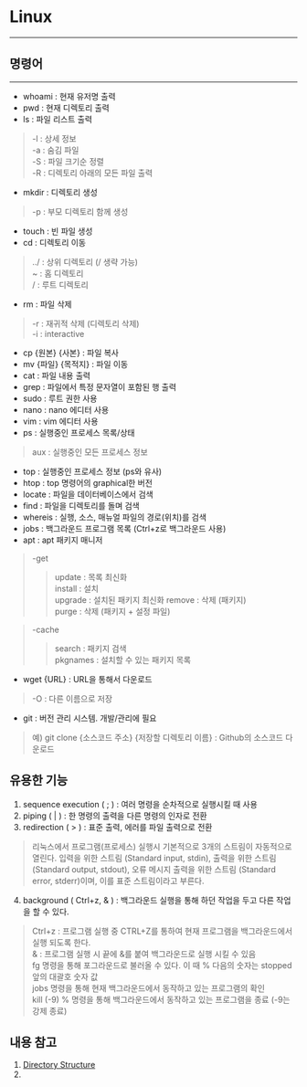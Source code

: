 # Linux  
---
## 명령어  
---  
- whoami : 현재 유저명 출력  
- pwd : 현재 디렉토리 출력  
- ls : 파일 리스트 출력  
> -l : 상세 정보  
  -a : 숨김 파일  
  -S : 파일 크기순 정렬  
  -R : 디렉토리 아래의 모든 파일 출력
- mkdir : 디렉토리 생성 
> -p : 부모 디렉토리 함께 생성  
- touch : 빈 파일 생성  
- cd : 디렉토리 이동  
> ../  : 상위 디렉토리 (/ 생략 가능)  
  ~ : 홈 디렉토리  
  / : 루트 디렉토리  
- rm : 파일 삭제
> -r : 재귀적 삭제 (디렉토리 삭제)  
  -i : interactive  
- cp {원본} {사본} : 파일 복사  
- mv {파일} {목적지} : 파일 이동  
- cat : 파일 내용 출력  
- grep : 파일에서 특정 문자열이 포함된 행 출력  
- sudo : 루트 권한 사용  
- nano : nano 에디터 사용  
- vim : vim 에디터 사용  
- ps : 실행중인 프로세스 목록/상태  
> aux : 실행중인 모든 프로세스 정보  
- top : 실행중인 프로세스 정보 (ps와 유사)  
- htop : top 명령어의 graphical한 버전  
- locate : 파일을 데이터베이스에서 검색  
- find : 파일을 디렉토리를 돌며 검색  
- whereis : 실행, 소스, 매뉴얼 파일의 경로(위치)를 검색  
- jobs : 백그라운드 프로그램 목록 (Ctrl+z로 백그라운드 사용)  
- apt : apt 패키지 매니저  
> -get  
>   > update : 목록 최신화  
      install : 설치  
      upgrade : 설치된 패키지 최신화
      remove : 삭제 (패키지)  
      purge : 삭제 (패키지 + 설정 파일)  
      
>  -cache  
>   > search : 패키지 검색  
      pkgnames : 설치할 수 있는 패키지 목록  
- wget {URL} : URL을 통해서 다운로드  
> -O : 다른 이름으로 저장  

- git : 버전 관리 시스템. 개발/관리에 필요
> 예) git clone {소스코드 주소} {저장할 디렉토리 이름} : Github의 소스코드 다운로드

## 유용한 기능
1. sequence execution ( ; ) : 여러 명령을 순차적으로 실행시킬 때 사용  
2. piping ( | ) : 한 명령의 출력을 다른 명령의 인자로 전환  
3. redirection ( > ) : 표준 출력, 에러를 파일 출력으로 전환  
> 리눅스에서 프로그램(프로세스) 실행시 기본적으로 3개의 스트림이 자동적으로 열린다. 입력을 위한 스트림 (Standard input, stdin), 출력을 위한 스트림 (Standard output, stdout), 오류 메시지 출력을 위한 스트림 (Standard error, stderr)이며, 이를 표준 스트림이라고 부른다.  
4. background ( Ctrl+z, & ) : 백그라운드 실행을 통해 하던 작업을 두고 다른 작업을 할 수 있다.  
> Ctrl+z : 프로그램 실행 중 CTRL+Z를 통하여 현재 프로그램을 백그라운드에서 실행 되도록 한다.  
  & : 프로그램 실행 시 끝에 &를 붙여 백그라운드로 실행 시킬 수 있음  
  fg 명령을 통해 포그라운드로 불러올 수 있다. 이 때 % 다음의 숫자는 stopped 앞의 대괄호 숫자 값  
  jobs 명령을 통해 현재 백그라운드에서 동작하고 있는 프로그램의 확인  
  kill (-9) % 명령을 통해 백그라운드에서 동작하고 있는 프로그램을 종료 (-9는 강제 종료)  



## 내용 참고
1. [Directory Structure](https://www.thegeekstuff.com/2010/09/linux-file-system-structure/)  
2. 

